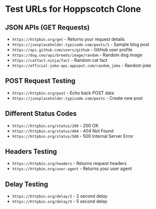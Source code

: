 # Test URLs for Hoppscotch Clone

## JSON APIs (GET Requests)

- `https://httpbin.org/get` - Returns your request details
- `https://jsonplaceholder.typicode.com/posts/1` - Sample blog post
- `https://api.github.com/users/github` - GitHub user profile
- `https://dog.ceo/api/breeds/image/random` - Random dog image
- `https://catfact.ninja/fact` - Random cat fact
- `https://official-joke-api.appspot.com/random_joke` - Random joke

## POST Request Testing

- `https://httpbin.org/post` - Echo back POST data
- `https://jsonplaceholder.typicode.com/posts` - Create new post

## Different Status Codes

- `https://httpbin.org/status/200` - 200 OK
- `https://httpbin.org/status/404` - 404 Not Found
- `https://httpbin.org/status/500` - 500 Internal Server Error

## Headers Testing

- `https://httpbin.org/headers` - Returns request headers
- `https://httpbin.org/user-agent` - Returns your user agent

## Delay Testing

- `https://httpbin.org/delay/2` - 2 second delay
- `https://httpbin.org/delay/5` - 5 second delay
